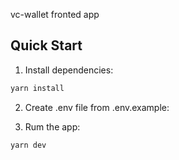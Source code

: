 vc-wallet fronted app


## Quick Start

1. Install dependencies:
```bash
yarn install
```

2. Create .env file from .env.example:

3. Rum the app:
```bash
yarn dev
```